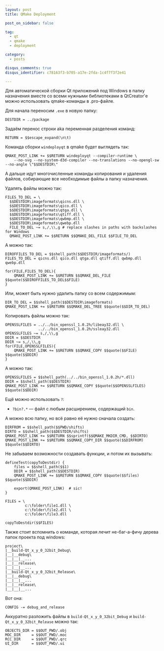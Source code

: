 ```yaml
---
layout: post
title: QMake Deployment

post_on_sidebar: false

tag:
  - qt
  - qmake
  - deployment

category:
  - posts

disqus_comments: true
disqus_identifier: c78163f3-b705-a17e-2fda-1c4f7f3f2e41

---
```


Для автоматической сборки Qt приложений под Windows в папку назначения вместе со всеми нужными библиотеками в QtCreator'е можно использовать qmake-команды в .pro-файле.

Для начала переносим `.exe` в новую папку:

```
DESTDIR = ../package
```

Задаём перенос строки aka переменная разделения команд:

``` qmake
RETURN = $$escape_expand(\n\t)
```
<!--more-->
Команда сборки `windeployqt` в qmake будет выглядеть так:

``` qmake
QMAKE_POST_LINK += $$RETURN windeployqt --compiler-runtime \
    --no-svg --no-system-d3d-compiler --no-translations --no-opengl-sw --no-angle \"$$DESTDIR\"  
```

А дальше идут многочисленные команды копирования и удаления файлов, собирающие все необходимые файлы а папку назначения.

Удалять файлы можно так:

``` qmake
FILES_TO_DEL = \
  $$DESTDIR\imageformats\qicns.dll \
  $$DESTDIR\imageformats\qico.dll \
  $$DESTDIR\imageformats\qtga.dll \
  $$DESTDIR\imageformats\qtiff.dll \
  $$DESTDIR\imageformats\qwbmp.dll \
  $$DESTDIR\imageformats\qwebp.dll
  FILE_TO_DEL ~= s,/,\\,g # replace slashes in paths with backslashes for Windows
  QMAKE_POST_LINK += $$RETURN $$QMAKE_DEL_FILE $$FILE_TO_DEL
```
А можно так:

``` qmake
DIROFFILES_TO_DEL = $$shell_path($$DESTDIR/imageformats/)
FILES_TO_DEL = qicns.dll qico.dll qtga.dll qtiff.dll qwbmp.dll qwebp.dll

for(FILE,FILES_TO_DEL){
    QMAKE_POST_LINK += $$RETURN $$QMAKE_DEL_FILE $$quote($$DIROFFILES_TO_DEL$$FILE)
}
```

Или, может быть нужно удалить папку со всем содержимым:

``` qmake
DIR_TO_DEL = $$shell_path($$DESTDIR\imageformats)
QMAKE_POST_LINK += $$RETURN $$QMAKE_DEL_TREE $$quote($$DIR_TO_DEL)
```
Копировать файлы можно так:

``` qmake
OPENSSLFILES = ../../bin_openssl_1.0.2h/libeay32.dll \
               ../../bin_openssl_1.0.2h/ssleay32.dll
OPENSSLFILES ~= s,/,\\,g
DDIR = $$DESTDIR
DDIR ~= s,/,\\,g
for(FILE,OPENSSLFILES){
    QMAKE_POST_LINK += $$RETURN $$QMAKE_COPY $$quote($$FILE) $$quote($$DDIR)
}
```
А можно так:

``` qmake
OPENSSLFILES = $$shell_path(../../bin_openssl_1.0.2h/*.dll)
DDIR = $$shell_path($$DESTDIR)
QMAKE_POST_LINK += $$RETURN $$QMAKE_COPY $$quote($$OPENSSLFILES) $$quote($$DDIR)
```
Ещё можно использовать `?`:
  * `?bin?.*` — файл с любым расширением, содержащий `bin`.

А можно всю папку, но всё равно её нужно сначала создать:

``` qmake
DIRFROM = $$shell_path($$PWD/shifts)
DIRTO = $$shell_path($$DESTDIR/shifts)
QMAKE_POST_LINK += $$RETURN $$sprintf($$QMAKE_MKDIR_CMD, $$DIRTO)
QMAKE_POST_LINK += $$RETURN $$QMAKE_COPY_DIR $$quote($$DIRFROM) $$quote($$DIRTO)
```

Не забываем  возможности создавать функции, и потом их вызывать:

``` qmake
defineTest(copyToDestdir) {
    files = $$shell_path($$1)
    DDIR = $$shell_path($$DESTDIR)
    QMAKE_POST_LINK += $$RETURN $$QMAKE_COPY $$quote($$files) $$quote($$DDIR)

    export(QMAKE_POST_LINK)  # sic!
}

FILES = \
         c:\folder\file1.dll \
         c:\folder\file2.dll \
         c:\folder\file3.dll

copyToDestdir($$FILES)
```


Также стоит вспомнить о команде, которая лечит не-баг-а-фичу дерева папок проекта под windows:

```
project\
|__build-Qt_x_y_0_32bit_Debug\
|__|__debug\
|__|__|__...
|__|__release\
|__|__|__...
|__build-Qt_x_y_0_32bit_Release\
|__|__debug\
|__|__|__...
|__|__release\
|__|__|__...
```

Вот она:

```
CONFIG -= debug_and_release
```

Аккуратно разложить файлы в `build-Qt_x_y_0_32bit_Debug` и `build-Qt_x_y_0_32bit_Release` можно так:

```
OBJECTS_DIR = $$OUT_PWD/.obj
MOC_DIR     = $$OUT_PWD/.moc
RCC_DIR     = $$OUT_PWD/.qrc
UI_DIR      = $$OUT_PWD/.ui
```
